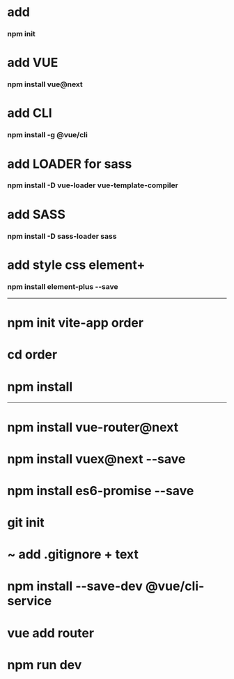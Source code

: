 # add
### npm init
# add VUE
### npm install vue@next
# add CLI
### npm install -g @vue/cli
# add LOADER for sass
### npm install -D vue-loader vue-template-compiler
# add SASS
### npm install -D sass-loader sass
# add style css element+
### npm install element-plus --save

---
# npm init vite-app order
# cd order
# npm install
---
# npm install vue-router@next
# npm install vuex@next --save
# npm install es6-promise --save
# git init
# ~ add .gitignore + text
# npm install --save-dev @vue/cli-service
# vue add router
# npm run dev
